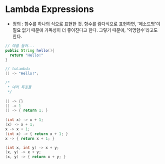 Lambda Expressions
==================
* 정의 : 함수를 하나의 식으로 표현한 것. 함수를 람다식으로 표현하면, '메소드명'이 필요 없기 때문에 가독성이 더 좋아진다고 한다. 그렇기 때문에, '익명함수'라고도 한다.
```java
// 예를 들어...
public String hello(){
  return "Hello!"
}

// toLambda
() -> "Hello!";

/*
 * 여러 특징들
 */
 
() -> {}
() -> 1
() -> { return 1; }
 
(int x) -> x + 1;
(x) -> x + 1;
x -> x + 1;
(int x) -> { return x + 1; }
x -> { return x + 1; }

(int x, int y) -> x + y;
(x, y) -> x + y;
(x, y) -> { return x + y; }
```
